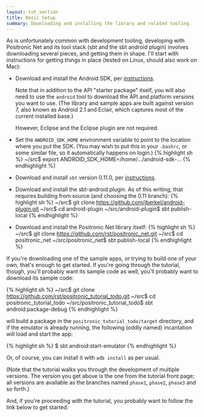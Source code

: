 ```yaml
---
layout: tut_section
title: Basic Setup
summary: Downloading and installing the library and related tooling.
---
```

As is unfortunately common with development tooling, developing with
Positronic Net and its tool stack (sbt and the sbt android plugin)
involves downloading several pieces, and getting them in shape.
I'll start with instructions for getting things in place (tested on
Linux, should also work on Mac):

* Download and install the Android SDK, per 
  [instructions](http://developer.android.com/sdk/index.html).

  Note that in addition to the API "starter package" itself, you
  will also need to use the `android` tool to download the API
  and platform versions you want to use.  (The library and sample
  apps are built against version 7, also known as Android 2.1 and
  Eclair, which captures most of the current installed base.)

  However, Eclipse and the Eclipse plugin are not required.

* Set the `ANDROID_SDK_HOME` environment variable to point to the
  location where you put the SDK.  (You may wish to put this in your
  `.bashrc`, or some similar file, so it automatically happens on
  login.)
  {% highlight sh %}
    ~/src$ export ANDROID_SDK_HOME=/home/.../android-sdk-...
  {% endhighlight %}

* Download and install `sbt` version 0.11.0, per
  [instructions](https://github.com/harrah/xsbt/wiki/Setup).

* Download and install the sbt-android plugin.  As of this writing,
  that requires building from source (and choosing the 0.11 branch):
  {% highlight sh %}
    ~/src$ git clone https://github.com/jberkel/android-plugin.git
    ~/src$ cd android-plugin
    ~/src/android-plugin$ sbt publish-local
  {% endhighlight %}

* Download and install the Positronic Net library itself:
  {% highlight sh %}
    ~/src$ git clone https://github.com/rst/positronic_net.git
    ~/src$ cd positronic_net
    ~/src/positronic_net$ sbt publish-local
  {% endhighlight %}

If you're downloading one of the sample apps, or trying to build
one of your own, that's enough to get started.  If you're going
through the tutorial, though, you'll probably want its sample code
as well, you'll probably want to download its sample code:

  {% highlight sh %}
    ~/src$ git clone https://github.com/rst/positronic_tutorial_todo.git
    ~/src$ cd positronic_tutorial_todo
    ~/src/positronic_tutorial_todo$ sbt android:package-debug
  {% endhighlight %}

  will build a package in the `positronic_tutorial_todo/target` directory,
  and if the emulator is already running, the following (oddly named)
  incantation will load and start the app:

  {% highlight sh %}
    $ sbt android:start-emulator
  {% endhighlight %}

  Or, of course, you can install it with `adb install` as per usual.

  (Note that the tutorial walks you through the development of multiple
  versions.  The version you get above is the one from the tutorial front
  page; all versions are available as the branches named `phase1`, `phase2`,
  `phase3` and so forth.)

And, if you're proceeding with the tutorial, you probably want to follow
the link below to get started:
